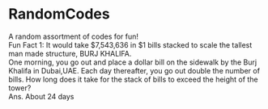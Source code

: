 # RandomCodes
A random assortment of codes for fun!<br>
Fun Fact 1: It would take $7,543,636 in $1 bills stacked to scale the tallest man made structure, BURJ KHALIFA.<br>
One morning, you go out and place a dollar bill on the sidewalk by the Burj Khalifa in Dubai,UAE. Each day thereafter, you go out double the number of bills. How long does it take for the stack of bills to exceed the height of the tower?<br>
Ans. About 24 days<br>
